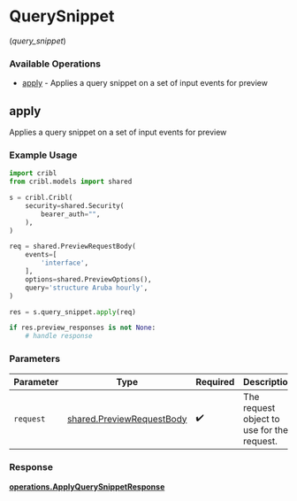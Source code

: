 # QuerySnippet
(*query_snippet*)

### Available Operations

* [apply](#apply) - Applies a query snippet on a set of input events for preview

## apply

Applies a query snippet on a set of input events for preview

### Example Usage

```python
import cribl
from cribl.models import shared

s = cribl.Cribl(
    security=shared.Security(
        bearer_auth="",
    ),
)

req = shared.PreviewRequestBody(
    events=[
        'interface',
    ],
    options=shared.PreviewOptions(),
    query='structure Aruba hourly',
)

res = s.query_snippet.apply(req)

if res.preview_responses is not None:
    # handle response
```

### Parameters

| Parameter                                                              | Type                                                                   | Required                                                               | Description                                                            |
| ---------------------------------------------------------------------- | ---------------------------------------------------------------------- | ---------------------------------------------------------------------- | ---------------------------------------------------------------------- |
| `request`                                                              | [shared.PreviewRequestBody](../../models/shared/previewrequestbody.md) | :heavy_check_mark:                                                     | The request object to use for the request.                             |


### Response

**[operations.ApplyQuerySnippetResponse](../../models/operations/applyquerysnippetresponse.md)**

